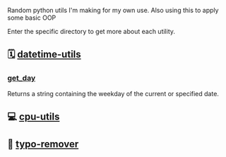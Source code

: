 Random python utils I'm making for my own use. Also using this to apply some basic OOP  

Enter the specific directory to get more about each utility.

## :spiral_calendar: [datetime-utils](/datetime-utils)

### [get_day](/datetime-utils/get_day.py)

Returns a string containing the weekday of the current or specified date.


## :computer: [cpu-utils](/processor-utils)

## :pencil: [typo-remover](/enter-typos)

